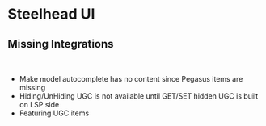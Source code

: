 # Steelhead UI

## Missing Integrations

<br />

- Make model autocomplete has no content since Pegasus items are missing
- Hiding/UnHiding UGC is not available until GET/SET hidden UGC is built on LSP side
- Featuring UGC items 